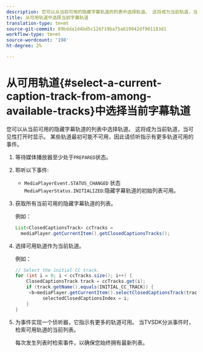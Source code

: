 ```yaml
---
description: 您可以从当前可用的隐藏字幕轨道的列表中选择轨道。 这将成为当前轨道，当可见性打开时显示。 某些轨道最初可能不可用，因此请侦听指示有更多轨道可用的事件。
title: 从可用轨道中选择当前字幕轨道
translation-type: tm+mt
source-git-commit: 89bdda1d4bd5c126f19ba75a819942df901183d1
workflow-type: tm+mt
source-wordcount: '198'
ht-degree: 2%

---
```



# 从可用轨道{#select-a-current-caption-track-from-among-available-tracks}中选择当前字幕轨道

您可以从当前可用的隐藏字幕轨道的列表中选择轨道。 这将成为当前轨道，当可见性打开时显示。 某些轨道最初可能不可用，因此请侦听指示有更多轨道可用的事件。

1. 等待媒体播放器至少处于`PREPARED`状态。
1. 聆听以下事件:

   * `MediaPlayerEvent.STATUS_CHANGED` 状态 `MediaPlayerStatus.INITIALIZED`:隐藏字幕轨道的初始列表可用。

1. 获取所有当前可用的隐藏字幕轨道的列表。

   例如：

   ```java
   List<ClosedCaptionsTrack> ccTracks = 
     mediaPlayer.getCurrentItem().getClosedCaptionsTracks();
   ```

1. 选择可用轨道作为当前轨道。

   例如：

   ```java
   // Select the initial CC track. 
   for (int i = 0; i < ccTracks.size(); i++) { 
       ClosedCaptionsTrack track = ccTracks.get(i); 
       if (track.getName().equals(INITIAL_CC_TRACK)) {
        <b>mediaPlayer.getCurrentItem().selectClosedCaptionsTrack(track);</b> 
             selectedClosedCaptionsIndex = i; 
       } 
   }
   ```

1. 为事件实现一个侦听器，它指示有更多的轨道可用。 当TVSDK分派事件时，检索可用轨道的当前列表。

   每次发生列表时检索事件，以确保您始终拥有最新列表。